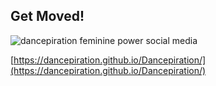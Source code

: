 
## Get Moved!

![dancepiration feminine power social media](https://user-images.githubusercontent.com/38174427/38463781-ee718724-3ab6-11e8-8b78-96573277221b.jpg)


[https://dancepiration.github.io/Dancepiration/](https://dancepiration.github.io/Dancepiration/)

